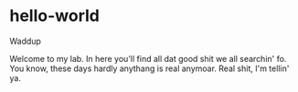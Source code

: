 # hello-world

Waddup

Welcome to my lab. In here you'll find all dat good shit we all searchin' fo.
You know, these days hardly anythang is real anymoar. Real shit, I'm tellin' ya.

